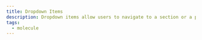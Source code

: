 ```yaml
---
title: Dropdown Items
description: Dropdown items allow users to navigate to a section or a page.
tags:
  - molecule
---
```


<!-- CODE IMPORTS -->

<!-- prettier-ignore -->
<!-- END CODE IMPORTS -->

<DocHeader props={props}/>
